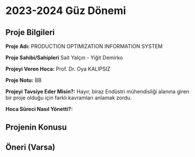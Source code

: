 # 2023-2024 Güz Dönemi

## Proje Bilgileri
**Proje Adı:** PRODUCTION OPTIMIZATION INFORMATION SYSTEM

**Proje Sahibi/Sahipleri** Sait Yalçın - Yiğit Demirko

**Projeyi Veren Hoca:** Prof. Dr. Oya KALIPSIZ

**Proje Notu:** BB

**Projeyi Tavsiye Eder Misin?:** Hayır, biraz Endüstri mühendisliği alanına giren bir proje olduğu için farklı kavramları anlamak zordu.

**Hoca Süreci Nasıl Yönetti?:** 

## Projenin Konusu


## Öneri (Varsa)
